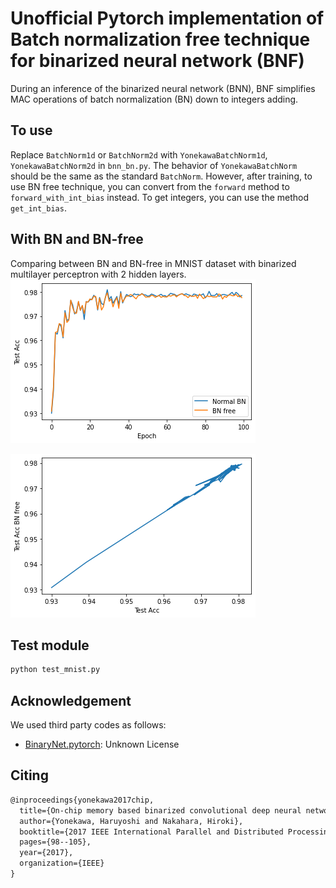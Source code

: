 # Unofficial Pytorch implementation of Batch normalization free technique for binarized neural network (BNF)

During an inference of the binarized neural network (BNN), BNF simplifies MAC operations of batch normalization (BN) down to integers adding.

## To use

Replace `BatchNorm1d` or `BatchNorm2d` with `YonekawaBatchNorm1d`, `YonekawaBatchNorm2d` in `bnn_bn.py`. The behavior of `YonekawaBatchNorm` should be the same as the standard `BatchNorm`. However, after training, to use BN free technique, you can convert from the `forward` method to `forward_with_int_bias` instead. To get integers, you can use the method `get_int_bias`.

## With BN and BN-free

Comparing between BN and BN-free in MNIST dataset with binarized multilayer perceptron with 2 hidden layers.
![result](test_acc.png)

![relation](relation.png)

## Test module

```python
python test_mnist.py
```

## Acknowledgement

We used third party codes as follows:

- [BinaryNet.pytorch](https://github.com/itayhubara/BinaryNet.pytorch): Unknown License

## Citing

```latex
@inproceedings{yonekawa2017chip,
  title={On-chip memory based binarized convolutional deep neural network applying batch normalization free technique on an FPGA},
  author={Yonekawa, Haruyoshi and Nakahara, Hiroki},
  booktitle={2017 IEEE International Parallel and Distributed Processing Symposium Workshops (IPDPSW)},
  pages={98--105},
  year={2017},
  organization={IEEE}
}
```
